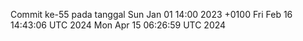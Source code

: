 Commit ke-55 pada tanggal Sun Jan 01 14:00 2023 +0100
Fri Feb 16 14:43:06 UTC 2024
Mon Apr 15 06:26:59 UTC 2024
